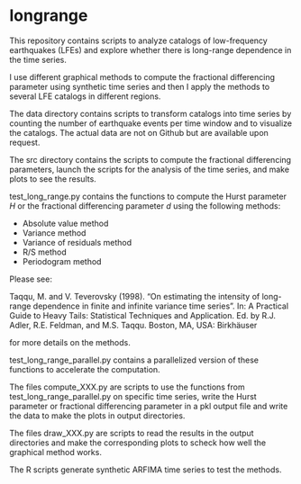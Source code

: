 # longrange

This repository contains scripts to analyze catalogs of low-frequency earthquakes (LFEs) and explore whether there is long-range dependence in the time series.

I use different graphical methods to compute the fractional differencing parameter using synthetic time series and then I apply the methods to several LFE catalogs in different regions.

The data directory contains scripts to transform catalogs into time series by counting the number of earthquake events per time window and to visualize the catalogs. The actual data are not on Github but are available upon request.

The src directory contains the scripts to compute the fractional differencing parameters, launch the scripts for the analysis of the time series, and make plots to see the results.

test_long_range.py contains the functions to compute the Hurst parameter $H$ or the fractional differencing parameter $d$ using the following methods:
- Absolute value method
- Variance method
- Variance of residuals method
- R/S method
- Periodogram method

Please see:

Taqqu, M. and V. Teverovsky (1998). “On estimating the intensity of long-range dependence in finite and infinite variance time series”. In: A Practical Guide to Heavy Tails: Statistical Techniques and Application. Ed. by R.J. Adler, R.E. Feldman, and M.S. Taqqu. Boston, MA, USA: Birkhäuser

for more details on the methods.

test_long_range_parallel.py contains a parallelized version of these functions to accelerate the computation.

The files compute_XXX.py are scripts to use the functions from test_long_range_parallel.py on specific time series, write the Hurst parameter or fractional differencing parameter in a pkl output file and write the data to make the plots in output directories.

The files draw_XXX.py are scripts to read the results in the output directories and make the corresponding plots to scheck how well the graphical method works.

The R scripts generate synthetic ARFIMA time series to test the methods.
